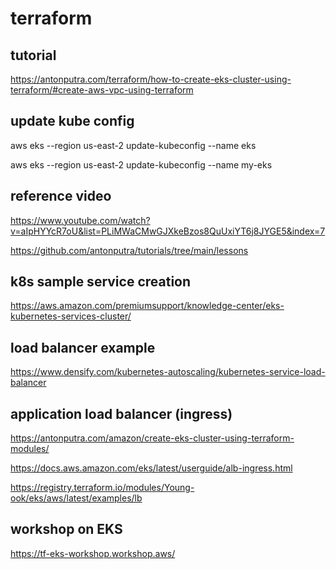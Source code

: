 # terraform

## tutorial
https://antonputra.com/terraform/how-to-create-eks-cluster-using-terraform/#create-aws-vpc-using-terraform

## update kube config
aws eks --region us-east-2 update-kubeconfig --name eks

aws eks --region us-east-2 update-kubeconfig --name my-eks

## reference video
https://www.youtube.com/watch?v=aIpHYYcR7oU&list=PLiMWaCMwGJXkeBzos8QuUxiYT6j8JYGE5&index=7


https://github.com/antonputra/tutorials/tree/main/lessons

## k8s sample service creation
https://aws.amazon.com/premiumsupport/knowledge-center/eks-kubernetes-services-cluster/

##  load balancer example
https://www.densify.com/kubernetes-autoscaling/kubernetes-service-load-balancer


## application load balancer (ingress)

https://antonputra.com/amazon/create-eks-cluster-using-terraform-modules/

https://docs.aws.amazon.com/eks/latest/userguide/alb-ingress.html

https://registry.terraform.io/modules/Young-ook/eks/aws/latest/examples/lb

## workshop on EKS
https://tf-eks-workshop.workshop.aws/


